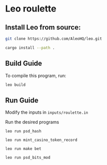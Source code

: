 # Leo roulette

## Install Leo from source:

```bash
git clone https://github.com/AleoHQ/leo.git

cargo install --path .
```

## Build Guide

To compile this program, run:
```bash
leo build
```

## Run Guide
Modify the inputs in `inputs/roulette.in`

Run the desired programs

```
leo run psd_hash

leo run mint_casino_token_record

leo run make bet

leo run psd_bits_mod
```